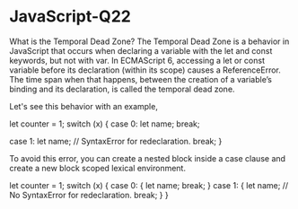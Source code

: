 # JavaScript-Q22
What is the Temporal Dead Zone? 
The Temporal Dead Zone is a behavior in JavaScript that occurs when declaring a variable with the let and const keywords, but not with var. In ECMAScript 6, accessing a let or const variable before its declaration (within its scope) causes a ReferenceError. The time span when that happens, between the creation of a variable’s binding and its declaration, is called the temporal dead zone.

Let's see this behavior with an example,

let counter = 1;
switch (x) {
  case 0:
    let name;
    break;

  case 1:
    let name; // SyntaxError for redeclaration.
    break;
}

To avoid this error, you can create a nested block inside a case clause and create a new block scoped lexical environment.

let counter = 1;
switch (x) {
  case 0: {
    let name;
    break;
  }
  case 1: {
    let name; // No SyntaxError for redeclaration.
    break;
  }
}
